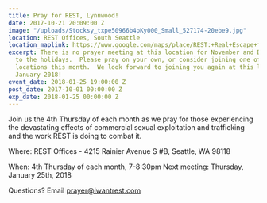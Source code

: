 ```yaml
---
title: Pray for REST, Lynnwood!
date: 2017-10-21 20:09:00 Z
image: "/uploads/Stocksy_txpe50966b4pKy000_Small_527174-20ebe9.jpg"
location: REST Offices, South Seattle
location_maplink: https://www.google.com/maps/place/REST:+Real+Escape+from+the+Sex+Trade/@47.5651467,-122.2889162,15z/data=!4m2!3m1!1s0x0:0x127be80f909d13c5?sa=X&ved=0ahUKEwjNgMLT3JTXAhVW_WMKHZCaBBUQ_BII9QEwHA
excerpt: There is no prayer meeting at this location for November and December due
  to the holidays.  Please pray on your own, or consider joining one of our other
  locations this month.  We look forward to joining you again at this location in
  January 2018!
event_date: 2018-01-25 19:00:00 Z
post_date: 2017-10-01 00:00:00 Z
exp_date: 2018-01-25 00:00:00 Z
---
```


Join us the 4th Thursday of each month as we pray for those experiencing the devastating effects of commercial sexual exploitation and trafficking and the work REST is doing to combat it.

Where: REST Offices - 4215 Rainier Avenue S #B, Seattle, WA 98118

When: 4th Thursday of each month, 7-8:30pm 
Next meeting: Thursday, January 25th, 2018

Questions? Email [prayer@iwantrest.com](mailto:prayer@iwantrest.com)